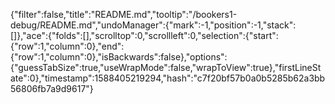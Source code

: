 {"filter":false,"title":"README.md","tooltip":"/bookers1-debug/README.md","undoManager":{"mark":-1,"position":-1,"stack":[]},"ace":{"folds":[],"scrolltop":0,"scrollleft":0,"selection":{"start":{"row":1,"column":0},"end":{"row":1,"column":0},"isBackwards":false},"options":{"guessTabSize":true,"useWrapMode":false,"wrapToView":true},"firstLineState":0},"timestamp":1588405219294,"hash":"c7f20bf57b0a0b5285b62a3bb56806fb7a9d9617"}